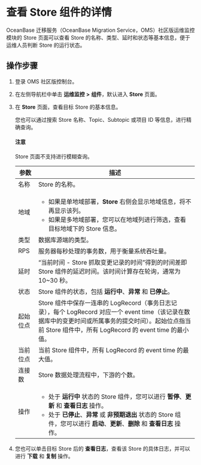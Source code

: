 # 查看 Store 组件的详情

OceanBase 迁移服务（OceanBase Migration Service，OMS）社区版运维监控模块的 Store 页面可以查看 Store 的名称、类型、延时和状态等基本信息，便于运维人员判断 Store 的运行状态。

## 操作步骤

1. 登录 OMS 社区版控制台。

2. 在左侧导航栏中单击 **运维监控** **\>** **组件**，默认进入 **Store** 页面。

3. 在 **Store** 页面，查看目标 Store 的基本信息。

   您也可以通过搜索 Store 名称、Topic、Subtopic 或项目 ID 等信息，进行精确查询。

    <main id="notice" type='notice'>
    <h4>注意</h4>
    <p>Store 页面不支持进行模糊查询。</p>
    </main>

   |   **参数**   |                                                                                   **描述**                                                                                   |
   |------------|----------------------------------------------------------------------------------------------------------------------------------------------------------------------------|
   | 名称         | Store 的名称。                                                                                                                                                                 |
   | 地域         |<ul><li>如果是单地域部署，**Store** 右侧会显示地域信息，将不再显示该列。   <li> 如果是多地域部署，您可以在地域列进行筛选，查看目标地域下的 Store 信息。</ul>    |
   | 类型         | 数据库源端的类型。                                                                                                                                                                  |
   | RPS        | 服务器每秒处理的事务数，用于衡量系统吞吐量。                                                                                                                                                     |
   | 延时         | “当前时间 - Store 抓取变更记录的时间”得到的时间差即 Store 组件的延迟时间。该时间计算存在轮询，通常为 10~30 秒。                                                                                                                                 |
   | 状态         | Store 组件的状态，包括 **运行中**、**异常** 和 **已停止**。                                                                                                                                |
   | 起始位点  |  Store 组件中保存一连串的 LogRecord（事务日志记录），每个 LogRecord 对应一个 event time（该记录在数据库中的变更时间或所属事务的提交时间）。起始位点指当前 Store 组件中，所有 LogRecord 的 event time 的最小值。                                                                                   |
   | 当前位点  | 当前 Store 组件中，所有 LogRecord 的 event time 的最大值。   |
   | 连接数        | Store 数据处理流程中，下游的个数。                                                                                                                                                       |
   | 操作   |  <ul><li>处于 **运行中** 状态的 Store 组件，您可以进行 **暂停**、**更新** 和 **查看日志** 操作。<li>处于 **已停止**、**异常** 或 **非预期退出** 状态的 Store 组件，您可以进行 **启动**、**更新**、**删除** 和 **查看日志** 操作。</ul>|

4. 您也可以单击目标 Store 后的 **查看日志**，查看该 Store 的具体日志，并可以进行 **下载** 和 **复制** 操作。

